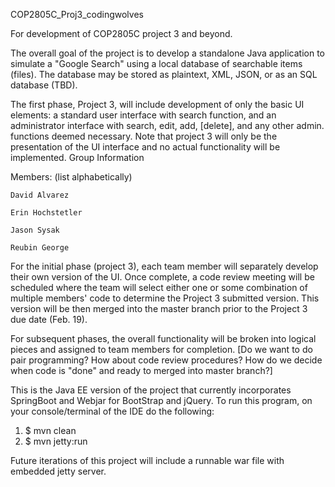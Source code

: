 COP2805C_Proj3_codingwolves

For development of COP2805C project 3 and beyond.

The overall goal of the project is to develop a standalone Java application to simulate a "Google Search" using a local database of searchable items (files). The database may be stored as plaintext, XML, JSON, or as an SQL database (TBD).

The first phase, Project 3, will include development of only the basic UI elements: a standard user interface with search function, and an administrator interface with search, edit, add, [delete], and any other admin. functions deemed necessary. Note that project 3 will only be the presentation of the UI interface and no actual functionality will be implemented.
Group Information

Members: (list alphabetically)

    David Alvarez

    Erin Hochstetler

    Jason Sysak

    Reubin George

For the initial phase (project 3), each team member will separately develop their own version of the UI. Once complete, a code review meeting will be scheduled where the team will select either one or some combination of multiple members' code to determine the Project 3 submitted version. This version will be then merged into the master branch prior to the Project 3 due date (Feb. 19).

For subsequent phases, the overall functionality will be broken into logical pieces and assigned to team members for completion. [Do we want to do pair programming? How about code review procedures? How do we decide when code is "done" and ready to merged into master branch?]

This is the Java EE version of the project that currently incorporates SpringBoot and Webjar for BootStrap and jQuery.
To run this program, on your console/terminal of the IDE do the following:
1) $ mvn clean
2) $ mvn jetty:run

Future iterations of this project will include a runnable war file with embedded jetty server. 
